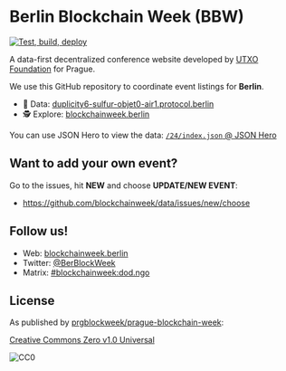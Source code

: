 # Berlin Blockchain Week (BBW)

[![Test, build, deploy](https://github.com/blockchainweek/data/actions/workflows/deploy.yml/badge.svg?branch=main)](https://github.com/blockchainweek/data/actions/workflows/deploy.yml)

A data-first decentralized conference website developed by
[UTXO Foundation](https://utxo.foundation/) for Prague.

We use this GitHub repository to coordinate event listings for **Berlin**.

- 💽 Data: [duplicity6-sulfur-objet0-air1.protocol.berlin](https://duplicity6-sulfur-objet0-air1.protocol.berlin)
- 🕵️ Explore: [blockchainweek.berlin](https://blockchainweek.berlin)

You can use JSON Hero to view the data:
[`/24/index.json` @ JSON Hero](https://jsonhero.io/new?url=https://duplicity6-sulfur-objet0-air1.protocol.berlin/24/index.json)

## Want to add your own event?

Go to the issues, hit **NEW** and choose **UPDATE/NEW EVENT**:
* https://github.com/blockchainweek/data/issues/new/choose

## Follow us!

- Web: [blockchainweek.berlin](https://blockchainweek.berlin)
- Twitter: [@BerBlockWeek](https://twitter.com/BerBlockWeek)
- Matrix: [#blockchainweek:dod.ngo](https://matrix.to/#/%23blockchainweek:dod.ngo)

## License

As published by [prgblockweek/prague-blockchain-week](https://github.com/prgblockweek/prague-blockchain-week):

[Creative Commons Zero v1.0 Universal](https://creativecommons.org/publicdomain/zero/1.0/)

![CC0](https://upload.wikimedia.org/wikipedia/commons/6/69/CC0_button.svg)
